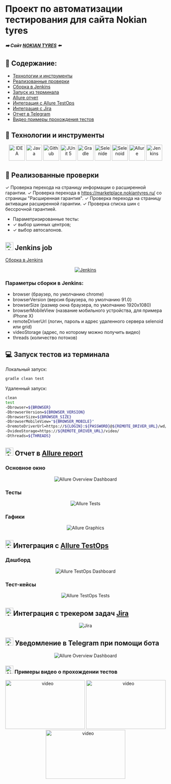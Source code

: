 # Проект по автоматизации тестирования для сайта Nokian tyres
#####  :arrow_right: Сайт [NOKIAN TYRES][id] :arrow_left:
[id]: https://www.nokiantyres.ru/
## :pushpin: Содержание:

- [Технологии и инструменты](#Технологии-и-инструменты)
- [Реализованные проверки](#Реализованные-проверки)
- [Сборка в Jenkins](#Jenkins-job)
- [Запуск из терминала](#Запуск-тестов-из-терминала)
- [Allure отчет](#Allure-отчет)
- [Интеграция с Allure TestOps](#Интеграция-с-Allure-TestOps)
- [Интеграция с Jira](#Интеграция-с-Jira)
- [Отчет в Telegram](#Уведомление-в-Telegram-при-помощи-бота)
- [Видео примеры прохождения тестов](#Примеры-видео-о-прохождении-тестов)

## :small_orange_diamond: Технологии и инструменты

<p align="center">
<a href="https://www.jetbrains.com/idea/"><img src="images/Intelij_IDEA.svg" width="50" height="50"  alt="IDEA"/></a>
<a href="https://www.java.com/"><img src="images/Java.svg" width="50" height="50"  alt="Java"/></a>
<a href="https://github.com/"><img src="images/Github.svg" width="50" height="50"  alt="Github"/></a>
<a href="https://junit.org/junit5/"><img src="images/JUnit5.svg" width="50" height="50"  alt="JUnit 5"/></a>
<a href="https://gradle.org/"><img src="images/Gradle.svg" width="50" height="50"  alt="Gradle"/></a>
<a href="https://selenide.org/"><img src="images/Selenide.svg" width="50" height="50"  alt="Selenide"/></a>
<a href="https://aerokube.com/selenoid/"><img src="images/Selenoid.svg" width="50" height="50"  alt="Selenoid"/></a>
<a href="https://github.com/allure-framework/allure2"><img src="images/Allure_Report.svg" width="50" height="50"  alt="Allure"/></a>
<a href="https://www.jenkins.io/"><img src="images/Jenkins.svg" width="50" height="50"  alt="Jenkins"/></a>
</p>

## :small_orange_diamond: Реализованные проверки

 ✓ Проверка перехода на страницу информации о расширенной гарантии.
 ✓ Проверка перехода в https://marketplace.nokiantyres.ru/ со страницы "Расширенная гарантия".
 ✓ Проверка перехода на страницу активации расширенной гарантии.
 ✓ Проверка списка шин с бессрочной гарантией.
 - Параметризированные тесты:
 - ✓ выбор шинных центров;
 - ✓ выбор автосалонов.

## <a><img src="images/Jenkins.svg" width="25" height="25"  alt="Jenkins"/></a> Jenkins job
<a target="_blank" href="https://jenkins.autotests.cloud/job/performance_lab_complete_project/">Сборка в Jenkins</a>
<p align="center">
<a href="https://jenkins.autotests.cloud/job/performance_lab_complete_project/"><img src="images/jenkins_job.png" alt="Jenkins"/></a>
</p>

### Параметры сборки в Jenkins:

- browser (браузер, по умолчанию chrome)
- browserVersion (версия браузера, по умолчанию 91.0)
- browserSize (размер окна браузера, по умолчанию 1920x1080)
- browserMobileView (название мобильного устройства, для примера iPhone X)
- remoteDriverUrl (логин, пароль и адрес удаленного сервера selenoid или grid)
- videoStorage (адрес, по которому можно получить видео)
- threads (количество потоков)

## :computer: Запуск тестов из терминала

Локальный запуск:
```bash
gradle clean test
```

Удаленный запуск:
```bash
clean
test
-Dbrowser=${BROWSER}
-DbrowserVersion=${BROWSER_VERSION}
-DbrowserSize=${BROWSER_SIZE}
-DbrowserMobileView="${BROWSER_MOBILE}"
-DremoteDriverUrl=https://${LOGIN}:${PASSWORD}@${REMOTE_DRIVER_URL}/wd/hub/
-DvideoStorage=https://${REMOTE_DRIVER_URL}/video/
-Dthreads=${THREADS}
```

## <img src="images/Allure_Report.svg" width="25" height="25"  alt="Allure"/></a> Отчет в <a target="_blank" href="https://jenkins.autotests.cloud/job/performance_lab_complete_project/22/allure/">Allure report</a>

### Основное окно

<p align="center">
<img title="Allure Overview Dashboard" src="images/allure_main.png">
</p>

### Тесты

<p align="center">
<img title="Allure Tests" src="images/allure_tests.png">
</p>

### Гафики

<p align="center">
<img title="Allure Graphics" src="images/allure_graphics.png">
</p>

## <img src="images/Allure_EE.svg" width="25" height="25"  alt="Allure"/></a>Интеграция с <a target="_blank" href="https://allure.autotests.cloud/launch/10223">Allure TestOps</a>

### Дашборд

<p align="center">
<img title="Allure TestOps Dashboard" src="images/testOps_main.png">
</p>

### Тест-кейсы

<p align="center">
<img title="Allure TestOps Tests" src="images/testOps_tests.png">
</p>

## <img src="images/Jira.svg" width="25" height="25"  alt="Allure"/></a>Интеграция с трекером задач <a target="_blank" href="https://jira.autotests.cloud/browse/AUTO-628">Jira</a>

<p align="center">
<img title="Jira" src="images/jira_task.png">
</p>

## <img src="images/Telegram.svg" width="25" height="25"  alt="Allure"/></a> Уведомление в Telegram при помощи бота

<p align="center">
<img title="Allure Overview Dashboard" src="images/allure_telegram.png">
</p>



### <img src="images/Selenoid.svg" width="25" height="25"  alt="Allure"/></a> Примеры видео о прохождении тестов

<p align="center">
<img title="Selenoid Video" src="images/video1.gif" width="250" height="153"  alt="video"> <img title="Selenoid Video" src="images/video2.gif" width="250" height="153"  alt="video"> <img title="Selenoid Video" src="images/video3.gif" width="250" height="153"  alt="video">
</p>
